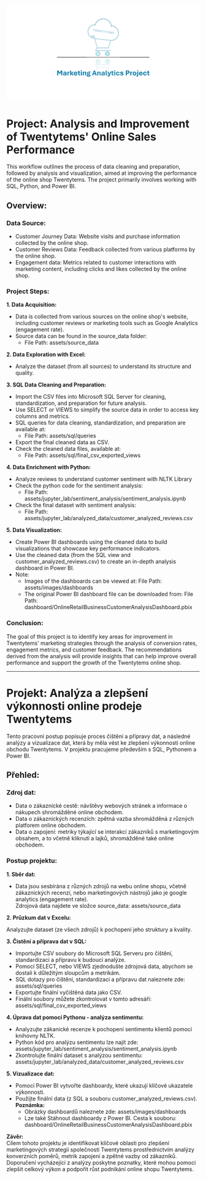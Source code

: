 ![header image](assets/images/company_logo/1.png)

# Project: Analysis and Improvement of Twentytems' Online Sales Performance

This workflow outlines the process of data cleaning and preparation, followed by analysis and visualization, aimed at improving the performance of the online shop Twentytems. The project primarily involves working with SQL, Python, and Power BI.

## Overview:

### Data Source:

- Customer Journey Data: Website visits and purchase information collected by the online shop.  
- Customer Reviews Data: Feedback collected from various platforms by the online shop.    
- Engagement data: Metrics related to customer interactions with marketing content, including clicks and likes collected by the online shop.  

### Project Steps:  

**1. Data Acquisition:**  
  - Data is collected from various sources on the online shop's website, including customer reviews or marketing tools such as Google Analytics (engagement rate). 
  - Source data can be found in the source_data folder:
      - File Path: assets/source_data  
    
**2. Data Exploration with Excel:**  
  - Analyze the dataset (from all sources) to understand its structure and quality.  

**3. SQL Data Cleaning and Preparation:**  
  - Import the CSV files into Microsoft SQL Server for cleaning, standardization, and preparation for future analysis.  
  - Use SELECT or VIEWS to simplify the source data in order to access key columns and metrics.  
  - SQL queries for data cleaning, standardization, and preparation are available at:  
    - File Path: assets/sql/queries  
  - Export the final cleaned data as CSV.  
  - Check the cleaned data files, available at:  
    - File Path: assets/sql/final_csv_exported_views  

**4. Data Enrichment with Python:**  
  - Analyze reviews to understand customer sentiment with NLTK Library  
  - Check the python code for the sentiment analysis:  
    - File Path: assets/jupyter_lab/sentiment_analysis/sentiment_analysis.ipynb  
  - Check the final dataset with sentiment analysis:  
    - File Path: assets/jupyter_lab/analyzed_data/customer_analyzed_reviews.csv  

**5. Data Visualization:**  
  - Create Power BI dashboards using the cleaned data to build visualizations that showcase key performance indicators.  
  - Use the cleaned data (from the SQL view and customer_analyzed_reviews.csv) to create an in-depth analysis dashboard in Power BI.  
  - Note:  
    - Images of the dashboards can be viewed at:
      File Path: assets/images/dashboards  
    - The original Power BI dashboard file can be downloaded from:
      File Path: dashboard/OnlineRetailBusinessCustomerAnalysisDashboard.pbix  

### Conclusion:  
The goal of this project is to identify key areas for improvement in Twentytems' marketing strategies through the analysis of conversion rates, engagement metrics, and customer feedback. The recommendations derived from the analysis will provide insights that can help improve overall performance and support the growth of the Twentytems online shop.  

---

# Projekt: Analýza a zlepšení výkonnosti online prodeje Twentytems  

Tento pracovní postup popisuje proces čištění a přípravy dat, a následné analýzy a vizualizace dat, která by měla vést ke zlepšení výkonnosti online obchodu Twentytems. V projektu pracujeme především s SQL, Pythonem a Power BI.

## Přehled:

### Zdroj dat:

- Data o zákaznické cestě: návštěvy webových stránek a informace o nákupech shromážděné online obchodem.
- Data o zákaznických recenzích: zpětná vazba shromážděná z různých platforem online obchodem.
- Data o zapojení: metriky týkající se interakcí zákazníků s marketingovým obsahem, a to včetně kliknutí a lajků, shromážděné také online obchodem.

### Postup projektu:

**1. Sběr dat:**  

- Data jsou sesbírána z různých zdrojů na webu online shopu, včetně zákaznických recenzí, nebo marketingových nástrojů jako je google analytics (engagement rate).  
Zdrojová data najdete ve složce source_data: assets/source_data  

**2. Průzkum dat v Excelu:**  

Analyzujte dataset (ze všech zdrojů) k pochopení jeho struktury a kvality.  

**3. Čistění a příprava dat v SQL:**  

- Importujte CSV soubory do Microsoft SQL Serveru pro čištění, standardizaci a přípravu k budoucí analýze.  
- Pomocí SELECT, nebo VIEWS zjednodušte zdrojová data, abychom se dostali k důležitým sloupcům a metrikám.  
- SQL dotazy pro čištění, standardizaci a přípravu dat naleznete zde: assets/sql/queries  
- Exportujte finální vyčištěná data jako CSV.  
- Finální soubory můžete zkontrolovat v tomto adresáři: assets/sql/final_csv_exported_views  
    
**4. Úprava dat pomocí Pythonu - analýza sentimentu:**  

- Analyzujte zákanické recenze k pochopení sentimentu klientů pomocí knihovny NLTK.  
- Python kód pro analýzu sentimentu lze najít zde: assets/jupyter_lab/sentiment_analysis/sentiment_analysis.ipynb  
- Zkontrolujte finální dataset s analýzou sentimentu: assets/jupyter_lab/analyzed_data/customer_analyzed_reviews.csv
  
**5. Vizualizace dat:**  

- Pomocí Power BI vytvořte dashboardy, které ukazují klíčové ukazatele výkonnosti.  
- Použijte finální data (z SQL a souboru customer_analyzed_reviews.csv).  
**Poznámka:**
  - Obrázky dashboardů naleznete zde: assets/images/dashboards  
  - Lze také Stáhnout dashboardy z Power BI. Cesta k souboru: dashboard/OnlineRetailBusinessCustomerAnalysisDashboard.pbix  

**Závěr:**  
Cílem tohoto projektu je identifikovat klíčové oblasti pro zlepšení marketingových strategií společnosti Twentytems prostřednictvím analýzy konverzních poměrů, metrik zapojení a zpětné vazby od zákazníků. Doporučení vycházející z analýzy poskytne poznatky, které mohou pomoci zlepšit celkový výkon a podpořit růst podnikání online shopu Twentytems.  

